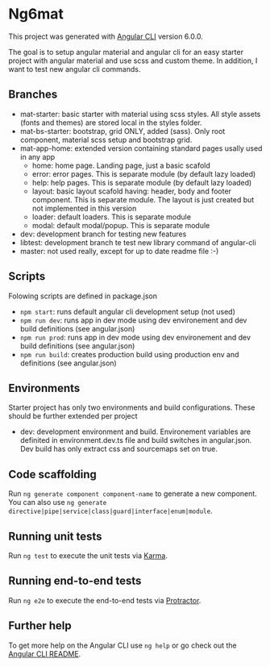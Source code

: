 # Ng6mat

This project was generated with [Angular CLI](https://github.com/angular/angular-cli) version 6.0.0.

The goal is to setup angular material and angular cli for an easy starter project with angular material and use scss and custom theme. In addition, I want to test new angular cli commands.

## Branches

- mat-starter: basic starter with material using scss styles. All style assets (fonts and themes) are stored local in the styles folder.
- mat-bs-starter: bootstrap, grid ONLY, added (sass). Only root component, material scss setup and bootstrap grid.
- mat-app-home: extended version containing standard pages usally used in any app
  - home: home page. Landing page, just a basic scafold
  - error: error pages. This is separate module (by default lazy loaded)
  - help: help pages. This is separate module (by default lazy loaded)
  - layout: basic layout scafold having: header, body and footer component. This is separate module. The layout is just created but not implemented in this version
  - loader: default loaders. This is separate module
  - modal: default modal/popup. This is separate module
- dev: development branch for testing new features
- libtest: development branch te test new library command of angular-cli
- master: not used really, except for up to date readme file :-)

## Scripts

Folowing scripts are defined in package.json

- `npm start`: runs default angular cli development setup (not used)
- `npm run dev`: runs app in dev mode using dev environement and dev build definitions (see angular.json)
- `npm run prod`: runs app in dev mode using dev environement and dev build definitions (see angular.json)
- `npm run build`: creates production build using production env and  definitions (see angular.json)

## Environments

Starter project has only two environments and build configurations. These should be further extended per project

- dev: development environment and build. Environement variables are definited in environment.dev.ts file and build switches in angular.json. Dev build has only extract css and sourcemaps set on true.

## Code scaffolding

Run `ng generate component component-name` to generate a new component. You can also use `ng generate directive|pipe|service|class|guard|interface|enum|module`.

## Running unit tests

Run `ng test` to execute the unit tests via [Karma](https://karma-runner.github.io).

## Running end-to-end tests

Run `ng e2e` to execute the end-to-end tests via [Protractor](http://www.protractortest.org/).

## Further help

To get more help on the Angular CLI use `ng help` or go check out the [Angular CLI README](https://github.com/angular/angular-cli/blob/master/README.md).
